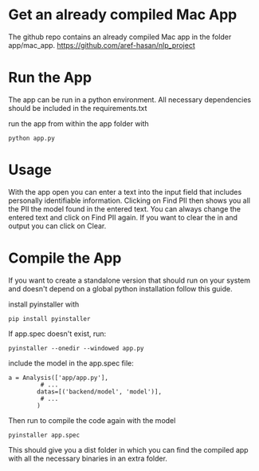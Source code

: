 # Get an already compiled Mac App
The github repo contains an already compiled Mac app in the folder app/mac_app.
https://github.com/aref-hasan/nlp_project

# Run the App
The app can be run in a python environment.
All necessary dependencies should be included in the requirements.txt

run the app from within the app folder with
    
    python app.py

# Usage

With the app open you can enter a text into the input field that includes personally identifiable information. 
Clicking on Find PII then shows you all the PII the model found in the entered text.
You can always change the entered text and click on Find PII again. 
If you want to clear the in and output you can click on Clear.

# Compile the App
If you want to create a standalone version that should run on your system and doesn't depend on a global python installation follow this guide. 

install pyinstaller with

    pip install pyinstaller

If app.spec doesn't exist, run:
    
    pyinstaller --onedir --windowed app.py

include the model in the app.spec file:

    a = Analysis(['app/app.py'],
             # ...
            datas=[('backend/model', 'model')],
             # ...
            )

Then run to compile the code again with the model

    pyinstaller app.spec

This should give you a dist folder in which you can find the compiled app with all the necessary binaries in an extra folder.
    
